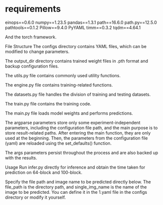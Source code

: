 

# requirements

einops==0.6.0
numpy==1.23.5
pandas==1.3.1
path==16.6.0
path.py==12.5.0
pathtools==0.1.2
Pillow==9.4.0
PyYAML
timm==0.3.2
tqdm==4.64.1

And the torch framework.

File Structure
The configs directory contains YAML files, which can be modified to change parameters.

The output_dir directory contains trained weight files in .pth format and backup configuration files.

The utils.py file contains commonly used utility functions.

The engine.py file contains training-related functions.

The datasets.py file handles the division of training and testing datasets.

The train.py file contains the training code.

The main.py file loads model weights and performs predictions.

The argparse parameters store only some experiment-independent parameters, including the configuration file path, and the main purpose is to store result-related paths. After entering the main function, they are only used at the beginning. Then, the parameters from the configuration file (yaml) are reloaded using the set_defaults() function.

The args parameters persist throughout the process and are also backed up with the results.

Usage
Run infer.py directly for inference and obtain the time taken for prediction on 64-block and 100-block.

Specify the file path and image name to be predicted directly below. The file_path is the directory path, and single_img_name is the name of the image to be predicted. You can define it in the 1.yaml file in the configs directory or modify it yourself.